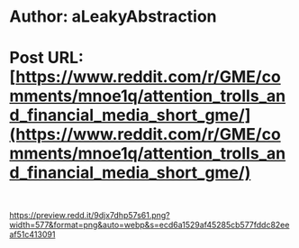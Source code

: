 # Author: aLeakyAbstraction
# Post URL: [https://www.reddit.com/r/GME/comments/mnoe1q/attention_trolls_and_financial_media_short_gme/](https://www.reddit.com/r/GME/comments/mnoe1q/attention_trolls_and_financial_media_short_gme/)


&#x200B;

https://preview.redd.it/9djx7dhp57s61.png?width=577&format=png&auto=webp&s=ecd6a1529af45285cb577fddc82eeaf51c413091